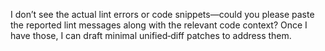 I don’t see the actual lint errors or code snippets—could you please paste the reported lint messages along with the relevant code context? Once I have those, I can draft minimal unified‐diff patches to address them.